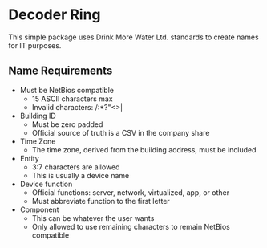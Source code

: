 # Decoder Ring

This simple package uses Drink More Water Ltd. standards to create names for IT purposes.

## Name Requirements

- Must be NetBios compatible
  - 15 ASCII characters max
  - Invalid characters: \/:*?"<>|
- Building ID
  - Must be zero padded
  - Official source of truth is a CSV in the company share
- Time Zone
  - The time zone, derived from the building address, must be included
- Entity
  - 3:7 characters are allowed
  - This is usually a device name
- Device function
  - Official functions: server, network, virtualized, app, or other
  - Must abbreviate function to the first letter
- Component
  - This can be whatever the user wants
  - Only allowed to use remaining characters to remain NetBios compatible
